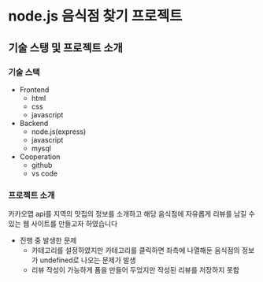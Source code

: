 # node.js 음식점 찾기 프로젝트

## 기술 스탱 및 프로젝트 소개
### 기술 스택 
- Frontend
  - html
  - css
  - javascript
- Backend
  - node.js(express)
  - javascript
  - mysql
- Cooperation
  - github
  - vs code

### 프로젝트 소개
카카오맵 api를 지역의 맛집의 정보를 소개하고 해당 음식점에 자유롭게 리뷰를 남길 수 있는 웹 사이트를 만들고자 하였습니다
- 진행 중 발생한 문제
  - 카테고리를 설정하였지만 카테고리를 클릭하면 좌측에 나열해둔 음식점의 정보가 undefined로 나오는 문제가 발생
  - 리뷰 작성이 가능하게 폼을 만들어 두었지만 작성된 리뷰를 저장하지 못함

